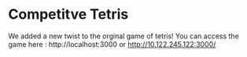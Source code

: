 # Competitve Tetris

We added a new twist to the orginal game of tetris! 
You can access the game here : 
http://localhost:3000
or 
http://10.122.245.122:3000/
